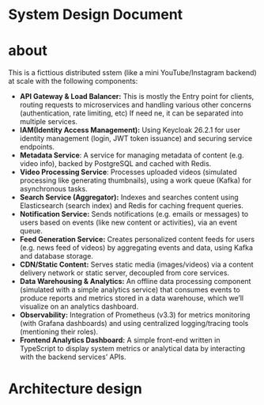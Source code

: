 # System Design Document

# about
This is a ficttious distributed sstem (like a mini YouTube/Instagram backend) at scale with the following components:

* **API Gateway & Load Balancer:** This is mostly the Entry point for clients, routing requests to microservices and handling various other concerns (authentication, rate limiting, etc) If need ne, 
it can be separated into multiple services.
* **IAM(Identity Access Management):** Using Keycloak 26.2.1 for user identity management (login, JWT token issuance) and securing service endpoints.
* **Metadata Service**: A service for managing metadata of content (e.g. video info), backed by PostgreSQL and cached with Redis.
* **Video Processing Service**: Processes uploaded videos (simulated processing like generating thumbnails), using a work queue (Kafka) for asynchronous tasks.
* **Search Service (Aggregator):** Indexes and searches content using Elasticsearch (search index) and Redis for caching frequent queries.
* **Notification Service:** Sends notifications (e.g. emails or messages) to users based on events (like new content or activities), via an event queue.
* **Feed Generation Service:** Creates personalized content feeds for users (e.g. news feed of videos) by aggregating events and data, using Kafka and database storage.
* **CDN/Static Content:** Serves static media (images/videos) via a content delivery network or static server, decoupled from core services.
* **Data Warehousing & Analytics:** An offline data processing component (simulated with a simple analytics service) that consumes events to produce reports and metrics stored in a data warehouse, which we’ll visualize on an analytics dashboard.
* **Observability:** Integration of Prometheus (v3.3) for metrics monitoring (with Grafana dashboards) and using centralized logging/tracing tools (mentioning their roles).
* **Frontend Analytics Dashboard:** A simple front-end written in TypeScript to display system metrics or analytical data by interacting with the backend services’ APIs.


# Architecture design

